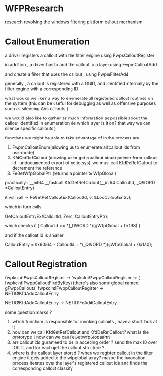 # WFPResearch
research revolving the windows filtering platform callout mechanism 



# Callout Enumeration 
a driver registers a callout with the filter engine using FwpsCalloutRegister

in addition , a driver has to add the callout to a layer using FwpmCalloutAdd

and create a filter that uses the callout , using FwpmFilterAdd

generally , a callout is registered with a GUID, and identified internally by the filter engine with a corresponding ID 

what woukd we like? a way to enumerate all registered callout routines on the system (this can be useful for debugging as well as offensive purposes such as silencing AVs callouts ) 

we would also like to gather as much information as possible about the callout identified in enumeration (ie which layer is it on? that way we can silence specific callouts )

 functions we might be able to take advantage of in the process are 
1. FwpmCalloutEnum(allowing us to enumerate all callout ids from usermode)
2. KfdGetRefCallout (allowing us to get a callout struct pointer from callout id , undocumented export of netio.sys), we must call KfdDeRefCallout to decrement the reference
3. FeGetWfpGlobalPtr (returns a pointer to WfpGlobal)

practically : 
__int64 __fastcall KfdGetRefCallout(__int64 CalloutId, _QWORD *CalloutEntry) 

it will call -> FeGetRefCalloutEx(CalloutId, 0, &LocCalloutEntry); 

which in turn calls 

GetCalloutEntryEx(CalloutId, Zero, CalloutEntryPtr);

which checks 
 if ( CalloutId >= *(_DWORD *)(gWfpGlobal + 0x198) )

 and if the callout id is smaller 

 CalloutEntry = 0x60i64 * CalloutId + *(_QWORD *)(gWfpGlobal + 0x1A0);


# Callout Registration 

fwpkclnt!FwpsCalloutRegister<X> -> fwpkclnt!FwppCalloutRegister -> ( fwpkclnt!FwppCalloutFindByKey) (there's also some global named gFwppCallouts)
fwpkclnt!FwppCalloutRegister -> NETIO!KfdAddCalloutEntry 

 NETIO!KfdAddCalloutEntry -> NETIO!FeAddCalloutEntry

   
some question marks ?
1. which functiom is responsible for invoking callouts , have a short look at it
2. how can we call KfdGetRefCallout and KfdDeRefCallout? what is the prototype ? how can we call FeGetWfpGlobalPtr? 
3. are callout ids guranteed to be in acceding order ? send the max ID over IOCTL and for each get the callout structure ?
4. where is the callout layer stored ? when we register callout in the filter engine it gets added to the wfpglobal array? maybe the invocation process iterates over the layer's registered callout ids and finds the corresponding callout classify 
